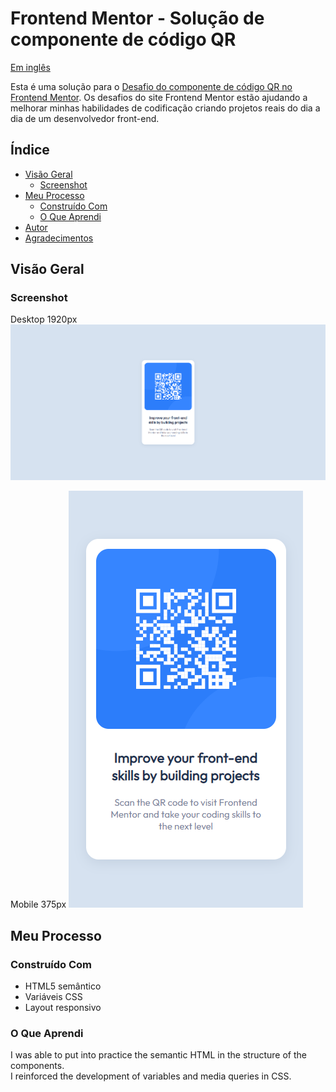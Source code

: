 # Frontend Mentor - Solução de componente de código QR

<p align="left">
<a href="/README.md">Em inglês</a>   
</p>

Esta é uma solução para o [Desafio do componente de código QR no Frontend Mentor](https://www.frontendmentor.io/challenges/qr-code-component-iux_sIO_H). Os desafios do site Frontend Mentor estão ajudando a melhorar minhas habilidades de codificação criando projetos reais do dia a dia de um desenvolvedor front-end.

## Índice

- [Visão Geral](#visáo-geral)    
  - [Screenshot](#screenshot)   
- [Meu Processo](#meu-processo)  
  - [Construído Com](#construído-com)  
  - [O Que Aprendi](#o-que-aprendi)
- [Autor](#autor)
- [Agradecimentos](#agradecimentos)

## Visão Geral

### Screenshot

Desktop 1920px
![](../screenshot/screenshot-desktop.png)

Mobile 375px
![](../screenshot/screenshot-mobile.png)

## Meu Processo

### Construído Com
- HTML5 semântico
- Variáveis CSS
- Layout responsivo

### O Que Aprendi
I was able to put into practice the semantic HTML in the structure of the components.  
I reinforced the development of variables and media queries in CSS.  
